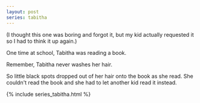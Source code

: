 ```yaml
---
layout: post
series: tabitha
---
```

(I thought this one was boring and forgot it, but my kid actually requested it so I had to think it up again.)

One time at school, Tabitha was reading a book.

Remember, Tabitha never washes her hair.

So little black spots dropped out of her hair onto the book as she read. She couldn't read the book and she had to let another kid read it instead.

{% include series_tabitha.html %}
